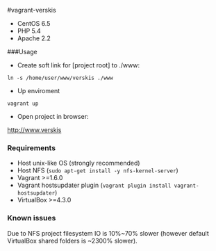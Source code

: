 #vagrant-verskis

* CentOS 6.5
* PHP 5.4
* Apache 2.2

###Usage

 * Create soft link for [project root] to ./www:

 ```ln -s /home/user/www/verskis ./www```

 * Up enviroment

 ```vagrant up```

 * Open project in browser:
 
 http://www.verskis

### Requirements

 * Host unix-like OS (strongly recommended)
 * Host NFS (```sudo apt-get install -y nfs-kernel-server```)
 * Vagrant >=1.6.0
 * Vagrant hostsupdater plugin (```vagrant plugin install vagrant-hostsupdater```)
 * VirtualBox >=4.3.0

### Known issues

 Due to NFS project filesystem IO is 10%~70% slower (however default VirtualBox shared folders is ~2300% slower).
